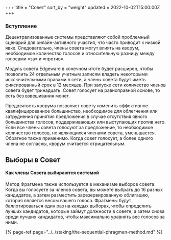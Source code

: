 +++
title = "Совет"
sort_by = "weight"
updated = 2022-10-02T15:00:00Z
+++

### Вступление

Децентрализованные системы представляют собой проблемный сценарий для онлайн-активного участия, что часто приводит к низкой явке. Следовательно, члены совета могут влиять на кворум, необходимое количество голосов и относительную разницу между голосами «за» и «против».

Модуль совета Edgeware в конечном итоге будет расширен, чтобы позволить 24 отдельным учетным записям владеть некоторыми исключительными правами в сети, а члены совета будут иметь фиксированный срок в 12 месяцев. При запуске сети количество членов совета будет тринадцать. Совет голосует на равноправной основе, то есть без взвешивания монет.

Предвзятость кворума позволяет совету изменить эффективное квалифицированное большинство, необходимое для облегчения или затруднения принятия предложения в случае отсутствия явного большинства голосов, поддерживающих или выступающих против него. Если все члены совета голосуют за предложение, то необходимое количество голосов, не являющихся членами совета, уменьшается. Обратное также применимо. Когда совет голосует, а более одного члена не согласны, кворум считается отрицательным.

## Выборы в Совет

#### Как члены Совета выбираются системой

Метод Фрагмена также используется в механизме выборов совета. Когда вы голосуете за членов совета, вы можете выбрать до 16 разных кандидатов, а затем разместить зарезервированную облигацию, которая является весом вашего голоса. Фрагмены будут баллотироваться один раз на каждых выборах, чтобы определить лучших кандидатов, которые займут должности в совете, а затем снова среди лучших кандидатов, чтобы максимально уравнять вес голосов за ними.

{% page-ref page="../../staking/the-sequential-phragmen-method.md" %}
